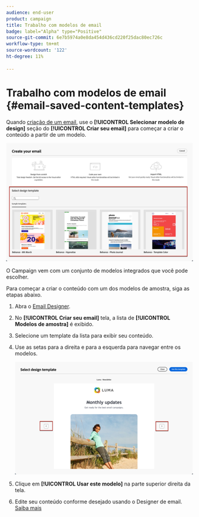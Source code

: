 ```yaml
---
audience: end-user
product: campaign
title: Trabalho com modelos de email
badge: label="Alpha" type="Positive"
source-git-commit: 6e7b5974a0e8da454d436cd220f25dac80ec726c
workflow-type: tm+mt
source-wordcount: '122'
ht-degree: 11%

---
```


# Trabalho com modelos de email {#email-saved-content-templates}

Quando [criação de um email](#create-email), use o **[!UICONTROL Selecionar modelo de design]** seção do **[!UICONTROL Criar seu email]** para começar a criar o conteúdo a partir de um modelo.

![](assets/email_designer-sample-templates.png)

O Campaign vem com um conjunto de modelos integrados que você pode escolher.

Para começar a criar o conteúdo com um dos modelos de amostra, siga as etapas abaixo.

1. Abra o [Email Designer](create-email-content.md).

1. No **[!UICONTROL Criar seu email]** tela, a lista de **[!UICONTROL Modelos de amostra]**  é exibido.

1. Selecione um template da lista para exibir seu conteúdo.

1. Use as setas para a direita e para a esquerda para navegar entre os modelos.

   ![](assets/email_designer-sample-templates-navigate.png)

1. Clique em **[!UICONTROL Usar este modelo]** na parte superior direita da tela.

1. Edite seu conteúdo conforme desejado usando o Designer de email. [Saiba mais](create-email-content.md)
